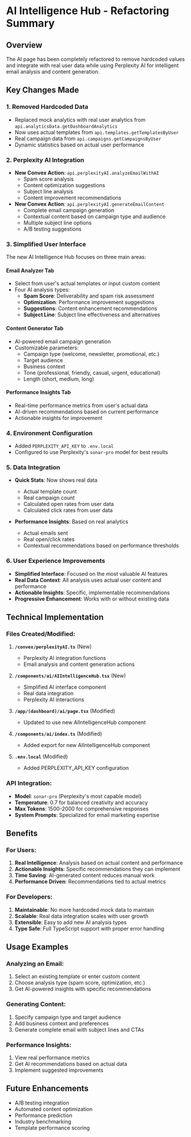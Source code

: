 # AI Intelligence Hub - Refactoring Summary

## Overview
The AI page has been completely refactored to remove hardcoded values and integrate with real user data while using Perplexity AI for intelligent email analysis and content generation.

## Key Changes Made

### 1. **Removed Hardcoded Data**
- Replaced mock analytics with real user analytics from `api.analyticsData.getDashboardAnalytics`
- Now uses actual templates from `api.templates.getTemplatesByUser`
- Real campaign data from `api.campaigns.getCampaignsByUser`
- Dynamic statistics based on actual user performance

### 2. **Perplexity AI Integration**
- **New Convex Action**: `api.perplexityAI.analyzeEmailWithAI`
  - Spam score analysis
  - Content optimization suggestions
  - Subject line analysis
  - Content improvement recommendations
- **New Convex Action**: `api.perplexityAI.generateEmailContent`
  - Complete email campaign generation
  - Contextual content based on campaign type and audience
  - Multiple subject line options
  - A/B testing suggestions

### 3. **Simplified User Interface**
The new AI Intelligence Hub focuses on three main areas:

#### **Email Analyzer Tab**
- Select from user's actual templates or input custom content
- Four AI analysis types:
  - **Spam Score**: Deliverability and spam risk assessment
  - **Optimization**: Performance improvement suggestions
  - **Suggestions**: Content enhancement recommendations
  - **Subject Line**: Subject line effectiveness and alternatives

#### **Content Generator Tab**
- AI-powered email campaign generation
- Customizable parameters:
  - Campaign type (welcome, newsletter, promotional, etc.)
  - Target audience
  - Business context
  - Tone (professional, friendly, casual, urgent, educational)
  - Length (short, medium, long)

#### **Performance Insights Tab**
- Real-time performance metrics from user's actual data
- AI-driven recommendations based on current performance
- Actionable insights for improvement

### 4. **Environment Configuration**
- Added `PERPLEXITY_API_KEY` to `.env.local`
- Configured to use Perplexity's `sonar-pro` model for best results

### 5. **Data Integration**
- **Quick Stats**: Now shows real data
  - Actual template count
  - Real campaign count
  - Calculated open rates from user data
  - Calculated click rates from user data

- **Performance Insights**: Based on real analytics
  - Actual emails sent
  - Real open/click rates
  - Contextual recommendations based on performance thresholds

### 6. **User Experience Improvements**
- **Simplified Interface**: Focused on the most valuable AI features
- **Real Data Context**: All analysis uses actual user content and performance
- **Actionable Insights**: Specific, implementable recommendations
- **Progressive Enhancement**: Works with or without existing data

## Technical Implementation

### Files Created/Modified:

1. **`/convex/perplexityAI.ts`** (New)
   - Perplexity AI integration functions
   - Email analysis and content generation actions

2. **`/components/ai/AIIntelligenceHub.tsx`** (New)
   - Simplified AI interface component
   - Real data integration
   - Perplexity AI interactions

3. **`/app/(dashboard)/ai/page.tsx`** (Modified)
   - Updated to use new AIIntelligenceHub component

4. **`/components/ai/index.ts`** (Modified)
   - Added export for new AIIntelligenceHub component

5. **`.env.local`** (Modified)
   - Added PERPLEXITY_API_KEY configuration

### API Integration:
- **Model**: `sonar-pro` (Perplexity's most capable model)
- **Temperature**: 0.7 for balanced creativity and accuracy
- **Max Tokens**: 1500-2000 for comprehensive responses
- **System Prompts**: Specialized for email marketing expertise

## Benefits

### For Users:
1. **Real Intelligence**: Analysis based on actual content and performance
2. **Actionable Insights**: Specific recommendations they can implement
3. **Time Saving**: AI-generated content reduces manual work
4. **Performance Driven**: Recommendations tied to actual metrics

### For Developers:
1. **Maintainable**: No more hardcoded mock data to maintain
2. **Scalable**: Real data integration scales with user growth
3. **Extensible**: Easy to add new AI analysis types
4. **Type Safe**: Full TypeScript support with proper error handling

## Usage Examples

### Analyzing an Email:
1. Select an existing template or enter custom content
2. Choose analysis type (spam score, optimization, etc.)
3. Get AI-powered insights with specific recommendations

### Generating Content:
1. Specify campaign type and target audience
2. Add business context and preferences
3. Generate complete email with subject lines and CTAs

### Performance Insights:
1. View real performance metrics
2. Get AI recommendations based on actual data
3. Implement suggested improvements

## Future Enhancements
- A/B testing integration
- Automated content optimization
- Performance prediction
- Industry benchmarking
- Template performance scoring
